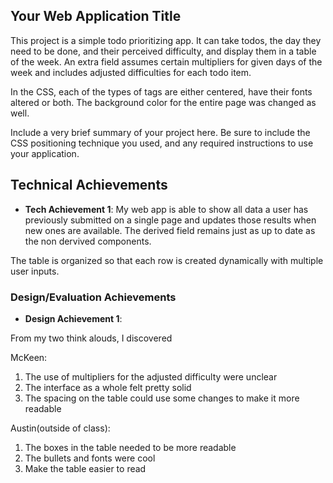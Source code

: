 ## Your Web Application Title

This project is a simple todo prioritizing app. It can take todos, the day they need to be done, and their perceived difficulty, and display them in a table of the week. An extra field assumes certain multipliers for given days of the week and includes adjusted difficulties for each todo item.

In the CSS, each of the types of tags are either centered, have their fonts altered or both. The background color for the entire page was changed as well.

Include a very brief summary of your project here. Be sure to include the CSS positioning technique you used, and any required instructions to use your application.

## Technical Achievements
- **Tech Achievement 1**:
My web app is able to show all data a user has previously submitted on a single page and updates those results when new ones are available. The derived field remains just as up to date as the non dervived components.

The table is organized so that each row is created dynamically with multiple user inputs.

### Design/Evaluation Achievements
- **Design Achievement 1**: 

From my two think alouds, I discovered

McKeen: 
1. The use of multipliers for the adjusted difficulty were unclear
2. The interface as a whole felt pretty solid
3. The spacing on the table could use some changes to make it more readable

Austin(outside of class):
1. The boxes in the table needed to be more readable
2. The bullets and fonts were cool
3. Make the table easier to read
